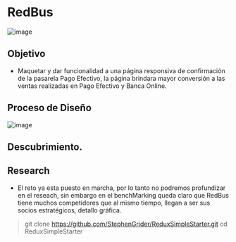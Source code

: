 # RedBus

![image](https://user-images.githubusercontent.com/32305619/37770181-883ef242-2da1-11e8-8b55-98011a2bc951.png)


## Objetivo
- Maquetar y dar funcionalidad a una página responsiva de confirmación de la pasarela Pago Efectivo, la página brindara mayor conversión a las ventas realizadas en Pago Efectivo y Banca Online.

## Proceso de Diseño

![image](https://user-images.githubusercontent.com/32305619/37770646-16dbf7ce-2da3-11e8-91aa-2f6ffc3725be.png)

## Descubrimiento.
## Research
- El reto ya esta puesto en marcha, por lo tanto no podremos profundizar en el reseach, sin embargo en el benchMarking queda claro que RedBus tiene muchos competidores que al mismo tiempo, llegan a ser sus socios estratégicos, detallo gráfica.




> git clone https://github.com/StephenGrider/ReduxSimpleStarter.git
> cd ReduxSimpleStarter
